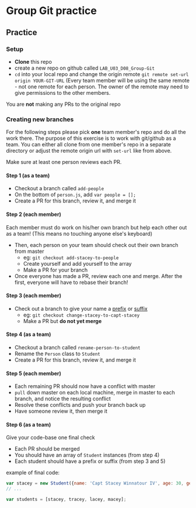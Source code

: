 # Group Git practice

## Practice

### Setup

* **Clone** this repo
* create a new repo on github called `LAB_U03_D08_Group-Git`
* `cd` into your local repo and change the origin remote `git remote set-url origin YOUR-GIT-URL`  (Every team member will be using the same remote - not one remote for each person.  The owner of the remote may need to give permissions to the other members.

You are **not** making any PRs to the original repo


### Creating new branches

For the following steps please pick **one** team member's repo and do all the work there.  The purpose of this exercise is to work with git/github as a team.  You can either all clone from one member's repo in a separate directory or adjust the remote origin url with `set-url` like from above.

Make sure at least one person reviews each PR.

#### Step 1 (as a team)
* Checkout a branch called `add-people`
* On the bottom of `person.js`, add `var people = [];`
* Create a PR for this branch, review it, and merge it

#### Step 2 (each member)

Each member must do work on his/her own branch but help each other out as a team!  (This means no touching anyone else's keyboard)

* Then, each person on your team should check out their own branch from master
  - eg: `git checkout add-stacey-to-people`
  - Create yourself and add yourself to the array
  - Make a PR for your branch
* Once everyone has made a PR, review each one and merge.  After the first, everyone will have to rebase their branch!

#### Step 3 (each member)
* Check out a branch to give your name a [prefix](http://departments.weber.edu/qsupport&training/Data_Standards/Name.htm#PREFIX) or [suffix](http://departments.weber.edu/qsupport&training/Data_Standards/Name.htm#SUFFIX)
  - eg: `git checkout change-stacey-to-capt-stacey`
  - Make a PR but **do not yet merge**

#### Step 4 (as a team)
* Checkout a branch called `rename-person-to-student`
* Rename the `Person` class to `Student`
* Create a PR for this branch, review it, and merge it

#### Step 5 (each member)
* Each remaining PR should now have a conflict with master
* `pull` down master on each local machine, merge in master to each branch, and notice the resulting conflict
* Resolve these conflicts and push your branch back up
* Have someone review it, then merge it

#### Step 6 (as a team)

Give your code-base one final check

* Each PR should be merged
* You should have an array of `Student` instances (from step 4)
* Each student should have a prefix or suffix  (from step 3 and 5)


example of final code:

```javascript
var stacey = new Student({name: 'Capt Stacey Winnatour IV', age: 30, gender: 'female'});
// ...

var students = [stacey, tracey, lacey, macey];
```
